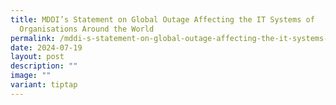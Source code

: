 ```yaml
---
title: MDDI’s Statement on Global Outage Affecting the IT Systems of
  Organisations Around the World
permalink: /mddi-s-statement-on-global-outage-affecting-the-it-systems-of-organisations-around-the-world/
date: 2024-07-19
layout: post
description: ""
image: ""
variant: tiptap
---
```


